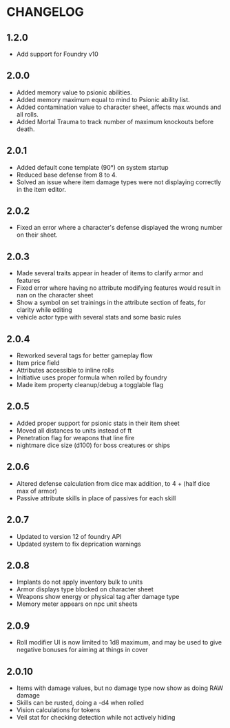# CHANGELOG

## 1.2.0

- Add support for Foundry v10

## 2.0.0
- Added memory value to psionic abilities.
- Added memory maximum equal to mind to Psionic ability list.
- Added contamination value to character sheet, affects max wounds and all rolls.
- Added Mortal Trauma to track number of maximum knockouts before death.

## 2.0.1
- Added default cone template (90°) on system startup
- Reduced base defense from 8 to 4.
- Solved an issue where item damage types were not displaying correctly in the item editor.

## 2.0.2
- Fixed an error where a character's defense displayed the wrong number on their sheet.

## 2.0.3
- Made several traits appear in header of items to clarify armor and features
- Fixed error where having no attribute modifying features would result in nan on the character sheet
- Show a symbol on set trainings in the attribute section of feats, for clarity while editing
- vehicle actor type with several stats and some basic rules

## 2.0.4
- Reworked several tags for better gameplay flow
- Item price field
- Attributes accessible to inline rolls
- Initiative uses proper formula when rolled by foundry
- Made item property cleanup/debug a togglable flag

## 2.0.5
- Added proper support for psionic stats in their item sheet
- Moved all distances to units instead of ft
- Penetration flag for weapons that line fire
- nightmare dice size (d100) for boss creatures or ships

## 2.0.6
- Altered defense calculation from dice max addition, to 4 + (half dice max of armor)
- Passive attribute skills in place of passives for each skill

## 2.0.7
- Updated to version 12 of foundry API
- Updated system to fix deprication warnings

## 2.0.8
- Implants do not apply inventory bulk to units
- Armor displays type blocked on character sheet
- Weapons show energy or physical tag after damage type
- Memory meter appears on npc unit sheets

## 2.0.9
- Roll modifier UI is now limited to 1d8 maximum, and may be used to give negative bonuses for aiming at things in cover

## 2.0.10
- Items with damage values, but no damage type now show as doing RAW damage
- Skills can be rusted, doing a -d4 when rolled
- Vision calculations for tokens
- Veil stat for checking detection while not actively hiding
